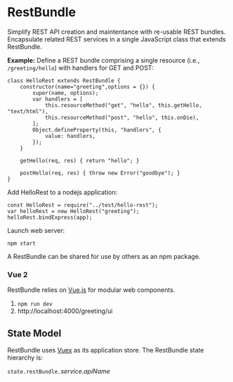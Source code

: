 # RestBundle
Simplify REST API creation and maintentance with re-usable REST bundles.
Encapsulate related REST services in a single JavaScript class that extends RestBundle.

**Example:** Define a REST bundle comprising a single resource (i.e., `/greeting/hello`)
with handlers for GET and POST:

```JS
class HelloRest extends RestBundle {
    constructor(name="greeting",options = {}) {
        super(name, options);
        var handlers = [
            this.resourceMethod("get", "hello", this.getHello, "text/html"),
            this.resourceMethod("post", "hello", this.onDie),
        ];
        Object.defineProperty(this, "handlers", {
            value: handlers,
        });
    }

    getHello(req, res) { return "hello"; }

    postHello(req, res) { throw new Error("goodbye"); }
}
```

Add HelloRest to a nodejs application:

```JS
const HelloRest = require("../test/hello-rest");
var helloRest = new HelloRest("greeting");
helloRest.bindExpress(app);

```

Launch web server:

```JS
npm start
```

A RestBundle can be shared for use by others as an npm package.

### Vue 2
RestBundle relies on [Vue.js](https://vuejs.org/) for modular web components.

1. `npm run dev`
1. http://localhost:4000/greeting/ui


## State Model
RestBundle uses [Vuex](https://vuex.vuejs.org/en/) as its application store.
The RestBundle state hierarchy is:

`state.restBundle.`<i>service</i>.<i>apiName</i>
